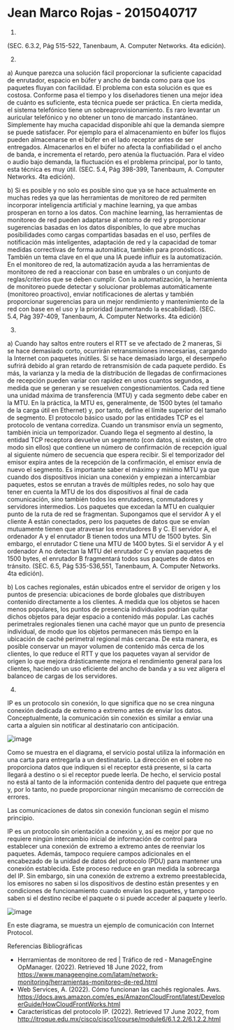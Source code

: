 # Jean Marco Rojas - 2015040717

1.

(SEC. 6.3.2, Pág 515-522, Tanenbaum, A. Computer Networks. 4ta edición).

2.
a)
Aunque parezca una solución fácil proporcionar la suficiente capacidad de enrutador, espacio en búfer y ancho de banda como para que los paquetes fluyan con facilidad. El problema con esta solución es que es costosa. Conforme pasa el tiempo y los diseñadores tienen una mejor idea de cuánto es suficiente, esta técnica puede ser práctica. En cierta medida, el sistema telefónico tiene un sobreaprovisionamiento. Es raro levantar un auricular telefónico y no obtener un tono de marcado instantáneo. Simplemente hay mucha capacidad disponible ahí que la demanda siempre se puede satisfacer. Por ejemplo para el almacenamiento en búfer los flujos pueden almacenarse en el búfer en el lado receptor antes de ser entregados. Almacenarlos en el búfer no afecta la confiabilidad o el ancho de banda, e incrementa el retardo, pero atenúa la fluctuación. Para el vídeo o audio bajo demanda, la fluctuación es el problema principal, por lo tanto, esta técnica es muy útil. (SEC. 5.4, Pág 398-399, Tanenbaum, A. Computer Networks. 4ta edición).

b)
Si es posible y no solo es posible sino que ya se hace actualmente en muchas redes ya que las herramientas de monitoreo de red permiten incorporar inteligencia artificial y machine learning, ya que ambas prosperan en torno a los datos. Con machine learning, las herramientas de monitoreo de red pueden adaptarse al entorno de red y proporcionar sugerencias basadas en los datos disponibles, lo que abre muchas posibilidades como cargas compartidas basadas en el uso, perfiles de notificación más inteligentes, adaptación de red y la capacidad de tomar medidas correctivas de forma automática, también para pronósticos. También un tema clave en el que una IA puede influir es la automatización. En el monitoreo de red, la automatización ayuda a las herramientas de monitoreo de red a reaccionar con base en umbrales o un conjunto de reglas/criterios que se deben cumplir. Con la automatización, la herramienta de monitoreo puede detectar y solucionar problemas automáticamente (monitoreo proactivo), enviar notificaciones de alertas y también proporcionar sugerencias para un mejor rendimiento y mantenimiento de la red con base en el uso y la prioridad (aumentando la escabilidad). (SEC. 5.4, Pág 397-409, Tanenbaum, A. Computer Networks. 4ta edición)

3.
a)
Cuando hay saltos entre routers el RTT se ve afectado de 2 maneras, Si se hace demasiado corto, ocurrirán retransmisiones innecesarias, cargando la Internet con paquetes inútiles. Si se hace demasiado largo, el desempeño sufrirá debido al gran retardo de retransmisión de cada paquete perdido. Es más, la varianza y la media de la distribución de llegadas de confirmaciones de recepción pueden variar con rapidez en unos cuantos segundos, a medida que se generan y se resuelven congestionamientos. Cada red tiene una unidad máxima de transferencia (MTU) y cada segmento debe caber en la MTU. En la práctica, la MTU es, generalmente, de 1500 bytes (el tamaño de la carga útil en Ethernet) y, por tanto, define el límite superior del tamaño de segmento. El protocolo básico usado por las entidades TCP es el protocolo de ventana corrediza. Cuando un transmisor envía un segmento, también inicia un temporizador. Cuando llega el segmento al destino, la entidad TCP receptora devuelve un segmento (con datos, si existen, de otro modo sin ellos) que contiene un número de confirmación de recepción igual al siguiente número de secuencia que espera recibir. Si el temporizador del emisor expira antes de la recepción de la confirmación, el emisor envía de nuevo el segmento. Es importante saber el máximo y mínimo MTU ya que cuando dos dispositivos inician una conexión y empiezan a intercambiar paquetes, estos se enrutan a través de múltiples redes, no solo hay que tener en cuenta la MTU de los dos dispositivos al final de cada comunicación, sino también todos los enrutadores, conmutadores y servidores intermedios. Los paquetes que excedan la MTU en cualquier punto de la ruta de red se fragmentan. Supongamos que el servidor A y el cliente A están conectados, pero los paquetes de datos que se envían mutuamente tienen que atravesar los enrutadores B y C. El servidor A, el ordenador A y el enrutador B tienen todos una MTU de 1500 bytes. Sin embargo, el enrutador C tiene una MTU de 1400 bytes. Si el servidor A y el ordenador A no detectan la MTU del enrutador C y envían paquetes de 1500 bytes, el enrutador B fragmentará todos sus paquetes de datos en tránsito. (SEC. 6.5, Pág 535-536,551, Tanenbaum, A. Computer Networks. 4ta edición).

b)
Los caches regionales, están ubicados entre el servidor de origen y los puntos de presencia: ubicaciones de borde globales que distribuyen contenido directamente a los clientes. A medida que los objetos se hacen menos populares, los puntos de presencia individuales podrían quitar dichos objetos para dejar espacio a contenido más popular. Las cachés perimetrales regionales tienen una caché mayor que un punto de presencia individual, de modo que los objetos permanecen más tiempo en la ubicación de caché perimetral regional más cercana. De esta manera, es posible conservar un mayor volumen de contenido más cerca de los clientes, lo que reduce el RTT y que los paquetes vayan al servidor de origen lo que mejora drásticamente mejora el rendimiento general para los clientes, haciendo un uso eficiente del ancho de banda y a su vez aligera el balanceo de cargas de los servidores.


4.
IP es un protocolo sin conexión, lo que significa que no se crea ninguna conexión dedicada de extremo a extremo antes de enviar los datos. Conceptualmente, la comunicación sin conexión es similar a enviar una carta a alguien sin notificar al destinatario con anticipación.

![image](https://user-images.githubusercontent.com/15478613/174421817-fad35063-d6d3-40f7-ae8a-b63e2e2ae381.png)

Como se muestra en el diagrama, el servicio postal utiliza la información en una carta para entregarla a un destinatario. La dirección en el sobre no proporciona datos que indiquen si el receptor está presente, si la carta llegará a destino o si el receptor puede leerla. De hecho, el servicio postal no está al tanto de la información contenida dentro del paquete que entrega y, por lo tanto, no puede proporcionar ningún mecanismo de corrección de errores.

Las comunicaciones de datos sin conexión funcionan según el mismo principio.

IP es un protocolo sin orientación a conexión y, así es mejor por que no requiere ningún intercambio inicial de información de control para establecer una conexión de extremo a extremo antes de reenviar los paquetes. Además, tampoco requiere campos adicionales en el encabezado de la unidad de datos del protocolo (PDU) para mantener una conexión establecida. Este proceso reduce en gran medida la sobrecarga del IP. Sin embargo, sin una conexión de extremo a extremo preestablecida, los emisores no saben si los dispositivos de destino están presentes y en condiciones de funcionamiento cuando envían los paquetes, y tampoco saben si el destino recibe el paquete o si puede acceder al paquete y leerlo.

![image](https://user-images.githubusercontent.com/15478613/174421834-7ba753fd-e684-459e-955f-c25282aff4ed.png)

En este diagrama, se muestra un ejemplo de comunicación con Internet Protocol.


Referencias Bibliográficas
* Herramientas de monitoreo de red | Tráfico de red - ManageEngine OpManager. (2022). Retrieved 18 June 2022, from https://www.manageengine.com/latam/network-monitoring/herramientas-monitoreo-de-red.html
* Web Services, A. (2022). Cómo funcionan las cachés regionales. Aws. https://docs.aws.amazon.com/es_es/AmazonCloudFront/latest/DeveloperGuide/HowCloudFrontWorks.html
* Características del protocolo IP. (2022). Retrieved 17 June 2022, from http://itroque.edu.mx/cisco/cisco1/course/module6/6.1.2.2/6.1.2.2.html

